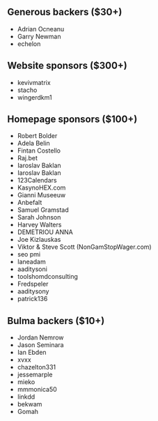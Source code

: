 <h2>Generous backers ($30+)</h2>
<ul>
  <li>
    Adrian Ocneanu
  </li>
  <li>
    Garry Newman
  </li>
  <li>
    echelon
  </li>
</ul>

<h2>Website sponsors ($300+)</h2>
<ul>
  <li>
    kevivmatrix
  </li>
  <li>
    stacho
  </li>
  <li>
    wingerdkm1
  </li>
</ul>

<h2>Homepage sponsors ($100+)</h2>
<ul>
  <li>
    Robert Bolder
  </li>
  <li>
    Adela Belin
  </li>
  <li>
    Fintan Costello
  </li>
  <li>
    Raj.bet
  </li>
  <li>
    Iaroslav Baklan
  </li>
  <li>
    Iaroslav Baklan
  </li>
  <li>
    123Calendars
  </li>
  <li>
    KasynoHEX.com
  </li>
  <li>
    Gianni Museeuw
  </li>
  <li>
    Anbefalt
  </li>
  <li>
    Samuel Gramstad
  </li>
  <li>
    Sarah Johnson
  </li>
  <li>
    Harvey Walters
  </li>
  <li>
    DEMETRIOU ANNA
  </li>
  <li>
    Joe Kizlauskas
  </li>
  <li>
    Viktor &amp; Steve Scott (NonGamStopWager.com)
  </li>
  <li>
    seo pmi
  </li>
  <li>
    laneadam
  </li>
  <li>
    aaditysoni
  </li>
  <li>
    toolshomdconsulting
  </li>
  <li>
    Fredspeler
  </li>
  <li>
    aaditysony
  </li>
  <li>
    patrick136
  </li>
</ul>

<h2>Bulma backers ($10+)</h2>
<ul>
  <li>
    Jordan Nemrow
  </li>
  <li>
    Jason Seminara
  </li>
  <li>
    Ian Ebden
  </li>
  <li>
    xvxx
  </li>
  <li>
    chazelton331
  </li>
  <li>
    jessemarple
  </li>
  <li>
    mieko
  </li>
  <li>
    mmmonica50
  </li>
  <li>
    linkdd
  </li>
  <li>
    bekwam
  </li>
  <li>
    Gomah
  </li>
</ul>
